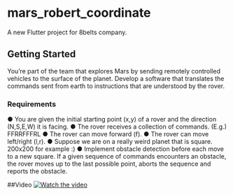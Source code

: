 # mars_robert_coordinate

A new Flutter project for 8belts company.

## Getting Started

You’re part of the team that explores Mars by sending remotely controlled vehicles to the surface
of the planet. Develop a software that translates the commands sent from earth to instructions
that are understood by the rover.

### Requirements

● You are given the initial starting point (x,y) of a rover and the direction (N,S,E,W)
it is facing.
● The rover receives a collection of commands. (E.g.) FFRRFFFRL
● The rover can move forward (f).
● The rover can move left/right (l,r).
● Suppose we are on a really weird planet that is square. 200x200 for example :)
● Implement obstacle detection before each move to a new square. If a given
sequence of commands encounters an obstacle, the rover moves up to the last
possible point, aborts the sequence and reports the obstacle.


##Video
[![Watch the video](https://img.youtube.com/vi/mR_xPJiYmm0/maxresdefault.jpg)](https://youtu.be/mR_xPJiYmm0)

